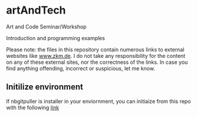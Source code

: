 # artAndTech
Art and Code Seminar/Workshop

Introduction and programming examples


Please note: the files in this repository contain numerous links to external websites like
www.zkm.de. I do not take any responsibility for the content on any of these external sites, 
nor the correctness of the links. In case you find anything offending, incorrect or suspicious, let me know.




## Initilize environment
If nbgitpuller is installer in your enviornment, you can initiaize from this repo with the following
[link](https://py.ok-lab-karlsruhe.de/hub/user-redirect/git-pull?repo=https://github.com/digital-codes/artAndTech&branch=fall2022&app=notebook)

